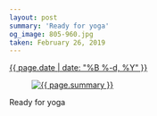 ```yaml
---
layout: post
summary: 'Ready for yoga'
og_image: 805-960.jpg
taken: February 26, 2019
---
```


<div class="post">
 <time>
  <a href="/805">
   {{ page.date | date: "%B %-d, %Y" }}
  </a>
 </time>
 <a href="/805">
  <figure data-taken="2/26/2019">
   <img alt="{{ page.summary }}" sizes="(min-width: 700px) 50vw, calc(100vw - 2rem)" src="{{ site.assets_url }}/805-480.jpg" srcset="{{ site.assets_url }}/805-240.jpg 240w, {{ site.assets_url }}/805-480.jpg 480w, {{ site.assets_url }}/805-720.jpg 720w, {{ site.assets_url }}/805-960.jpg 960w"/>
  </figure>
 </a>
 <span>
  Ready for yoga
 </span>
</div>
